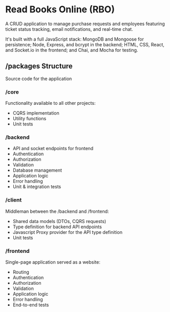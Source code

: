 # Read Books Online (RBO)


A CRUD application to manage purchase requests and employees featuring ticket status tracking, email notifications, and real-time chat.

It's built with a full JavaScript stack: MongoDB and Mongoose for persistence; Node, Express, and bcrypt in the backend; HTML, CSS, React, and Socket.io in the frontend; and Chai, and Mocha for testing.
                
## /packages Structure

Source code for the application

### /core

Functionality available to all other projects:

- CQRS implementation
- Utility functions
- Unit tests

### /backend

- API and socket endpoints for frontend
- Authentication
- Authorization
- Validation
- Database management
- Application logic
- Error handling
- Unit & integration tests

### /client

Middleman between the /backend and /frontend:

- Shared data models (DTOs, CQRS requests)
- Type definition for backend API endpoints
- Javascript Proxy provider for the API type definition
- Unit tests

### /frontend

Single-page application served as a website:

- Routing
- Authentication
- Authorization
- Validation
- Application logic
- Error handling
- End-to-end tests
